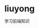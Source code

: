 # liuyong
学习前端知识
<!DOCTYPE html>
<html lang="en">

<head>
      <meta charset="UTF-8">
      <meta name="viewport" content="width=device-width, initial-scale=1.0">
      <meta http-equiv="X-UA-Compatible" content="ie=edge">
      <title>Document</title>
      <style>
            * {
                  margin: 0;
                  padding: 0
            }

            html,
            body {
                  height: 100%
            }

            /* body{display: flex;justify-content: center;align-items: center} */
            .box {
                  width: 800px;
                  min-height: 200px;
                  border: 1px solid #a0a8f4;
                  border-radius: 10px;
                  margin: 50px auto;
                  padding-bottom: 10px
            }

            table {
                  border-spacing: 0;
                  border-collapse: collapse;
                  width: 97%;
                  margin-left: 10px;
                  text-align: center
            }

            tr,
            th {
                  height: 30px;
            }

            h3 {
                  background: #a0a8f4;
                  text-indent: 30px;
                  line-height: 30px;
                  height: 30px;
                  border-radius: 10px 10px 0 0;
                  color: #275d7d
            }

            .sousuobox {
                  height: 40px;
                  margin-top: 10px;
                  overflow: hidden
            }

            #sousuoinput {
                  float: left;
                  outline: none;
                  margin-left: 10px;
                  height: 28px;
            }

            .chaxun {
                  width: 50px;
                  height: 30px;
                  border-radius: 5px;
                  background: #2865a8;
                  float: left;
                  margin-left: 5px;
                  text-align: center;
                  cursor: pointer;
                  line-height: 30px
            }

            .creat {
                  width: 50px;
                  height: 30px;
                  border-radius: 5px;
                  background: #ce3c3e;
                  float: left;
                  margin-left: 5px;
                  text-align: center;
                  cursor: pointer;
                  line-height: 30px
            }

            table tr a:nth-of-type(1) {
                  display: inline-block;
                  background: #fa7070;
                  border-radius: 20%;
                  color: #fff
            }

            table tr a:nth-of-type(2) {
                  display: inline-block;
                  background: #53c3A6;
                  border-radius: 20%;
                  color: #fff
            }

            .bianjiboxwrap {
                  width: 300px;
                  width: 100%;
                  height: 100%;
                  background: rgba(100, 100, 100, 0.3);
                  position: absolute;
                  top: 0;
                  left: 0;
                  justify-content: center;
                  align-items: center;
                  display: none
            }

            .bianjibox {
                  width: 200px;
                  background: rgba(180, 180, 180, 1);
                  position: relative;
                  padding: 60px 40px
            }

            .bianjibox .quxiao {
                  width: 50px;
                  height: 30px;
                  border: 1px solid #333;
                  position: absolute;
                  bottom: 4%;
                  left: 20%;
                  cursor: pointer;
                  text-align: center;
            }

            .bianjibox .queding {
                  width: 50px;
                  height: 30px;
                  border: 1px solid #333;
                  position: absolute;
                  bottom: 4%;
                  right: 20%;
                  cursor: pointer;
                  text-align: center
            }

            span {
                  color: red;
                  font-size: 10px;
                  display: none
            }
      </style>
</head>

<body>
      <div class="box">

            <h3>学生信息管理</h3>
            <div class="sousuobox">
                  <input type="text" name="" id="sousuoinput">
                  <div class="chaxun">查询</div>
                  <div class="creat">新增</div>
            </div>
            <table border="1">
                  <tr>
                        <th>序号</th>
                        <th>姓名</th>
                        <th>手机号</th>
                        <th>QQ</th>
                        <th>专业</th>
                        <th>毕业时间</th>
                        <th>操作</th>
                  </tr>
            </table>
      </div>
      <div class="bianjiboxwrap">
            <div class="bianjibox">
                  <p>姓名<span>必须是2-5位中文</span></p>
                  <input type="text" name="" id="">
                  <p>手机号<span>手机号必须是11位纯数字</span></p>
                  <input type="text" name="" id="">
                  <p>QQ<span>QQ号必须是5-10位</span>></p>
                  <input type="text" name="" id="">
                  <p>专业<span>专业必须是中文至少两位</span></p>
                  <input type="text" name="" id="">
                  <p>毕业时间<span>请写入时间如：20190517</span></p>
                  <input type="text" name="" id="">
                  <div class="quxiao">取消</div>
                  <div class="queding">确定</div>
            </div>
      </div>

      <script src="http://libs.baidu.com/jquery/2.1.4/jquery.min.js"></script>
      <script>
            var table = document.querySelector('table')
            var chaxun = document.querySelector('.chaxun')
            var creat = document.querySelector('.creat')
            var ipt = document.querySelector('#sousuoinput')
            var storage = window.localStorage
            var bianjiboxwrap = document.querySelector('.bianjiboxwrap')
            var quxiao = document.querySelector('.quxiao')
            var queding = document.querySelector('.queding')
            let inputs = document.querySelectorAll('.bianjibox input')
            var spans=document.querySelectorAll('p span')
            var flag0 = false
            var flag1 = false
            var flag2 = false
            var flag3 = false
            var flag4 = false
            //页面加载完毕读取localstorage
            window.onload = function () {
                  // 设置storage.setItem('id',1)
                  //获取let id=storage.getItem('id')
                  //修改storage['id']=2
                  // 删除storage.removeItem('id')
                  let arr = JSON.parse(storage.getItem('info'))
                  console.log(arr)
                  for (let a = 0; a < arr.length; a++) {
                        table.innerHTML += `
                              <tr>
                                    <td>${arr[a].id}</td>
                                    <td>${arr[a].name}</td>
                                    <td>${arr[a].phone}</td>
                                    <td>${arr[a].qq}</td>
                                    <td>${arr[a].zhuanye}</td>
                                    <td>${arr[a].biyetime}</td>
                                    <td><a href="javascript:;" did="${arr[a].id}">删除</a> <a href="javascript:;" wid="${arr[a].id}">编辑</a></td>
                              </tr>
                        `
                  }

            }
            //增加信息
            creat.onclick = function () {
                  location.href = 'creat.html'
            }
            //查询信息
            chaxun.onclick = function () {
                  let arr=JSON.parse(storage.getItem('info'))
                  console.log(arr)
                  for(let c=0;c<arr.length;c++){
                        if(arr[c].name==ipt.value || arr[c].phone==ipt.value){
                              alert(`序号：${arr[c].id} 姓名：${arr[c].name} 手机号：${arr[c].phone} QQ：${arr[c].qq} 专业：${arr[c].zhuanye} 毕业时间：${arr[c].biyetime}`)
                        }
                  }
            }
            //删除和编辑，事件委托table
            table.onclick = function (eve) {
                  // console.log(eve.target)
                  if (eve.target.getAttribute('did')) {//删除按钮

                        if (confirm('您确定要删除吗')) {
                              let id = eve.target.getAttribute('did')
                              let oldarr = JSON.parse(storage.getItem('info'))
                              let newarr = []
                              for (let a = 0; a < oldarr.length; a++) {
                                    if (oldarr[a].id != id) {
                                          newarr.push(oldarr[a])
                                    }
                              }
                              storage.setItem('info', JSON.stringify(newarr))
                              eve.target.parentElement.parentElement.remove()
                        } else {

                        }
                  } else if (eve.target.getAttribute('wid')) {//编辑按钮
                        let tr = eve.target.parentElement.parentElement
                        let tds = tr.querySelectorAll('td')
                        bianjiboxwrap.style.display = 'flex'
                        console.log(inputs)
                        for (let a = 0; a < inputs.length; a++) {
                              inputs[a].value = tds[a + 1].innerHTML
                        }
                        quxiao.onclick = function () {//取消按钮
                              bianjiboxwrap.style.display = 'none'
                        }
                        queding.onclick = function () {//确定修改按钮
                              queding.onclick = function () {
                                    if (flag0 == true && flag1 == true && flag2 == true && flag3 == true && flag4 == true) {
                                          let obj = {}
                                          obj.id = tds[0].innerHTML
                                          obj.name = inputs[0].value
                                          obj.phone = inputs[1].value
                                          obj.qq = inputs[2].value
                                          obj.zhuanye = inputs[3].value
                                          obj.biyetime = inputs[4].value
                                          console.log(obj)
                                          let newarr = []
                                          let oldarr = JSON.parse(storage.getItem('info'))
                                          for (let b = 0; b < oldarr.length; b++) {
                                                if (oldarr[b].id != obj.id) {
                                                      newarr.push(oldarr[b])
                                                }
                                          }
                                          newarr.push(obj)
                                          storage.setItem('info', JSON.stringify(newarr))
                                          location.reload()
                                    } else {
                                          alert('请仔细检查格式')
                                    }
                              }
                        }
                  }
            }
            //修改输入框正则验证
            window.onkeyup = function () {
                   //姓名
                   reg=/^([\u4e00-\u9fa5]){2,5}$/
                  if(!reg.test(inputs[0].value)){
                        flag0=false
                        spans[0].style.display='inline'
                  }else{
                        flag0=true
                        spans[0].style.display='none'
                  }
                  //手机号
                  reg=/^1([38][0-9]|4[579]|5[0-3,5-9]|6[6]|7[0135678]|9[89])\d{8}$/
                  if(!reg.test(inputs[1].value)){
                        flag1=false
                        spans[1].style.display='inline'
                  }else{
                        flag1=true
                        spans[1].style.display='none'
                  }
                  //QQ
                  reg=/^[1-9]\d{4,9}$/
                  if(!reg.test(inputs[2].value)){
                        flag2=false
                        spans[2].style.display='inline'
                  }else{
                        flag2=true
                        spans[2].style.display='none'
                  }
                  //专业
                  reg=/^([\u4e00-\u9fa5]){2,10}$/
                  if(!reg.test(inputs[3].value)){
                        flag3=false
                        spans[3].style.display='inline'
                  }else{
                        flag3=true
                        spans[3].style.display='none'
                  }
                  //毕业时间
                  reg=/^[0-9]{8}$/
                  if(!reg.test(inputs[4].value)){
                        flag4=false
                        spans[4].style.display='inline'
                  }else{
                        flag4=true
                        spans[4].style.display='none'
                  }
            }
      </script>
</body>

</html>
